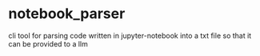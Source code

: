 # notebook_parser
cli tool for parsing code written in jupyter-notebook into a txt file so that it can be provided to a llm  

